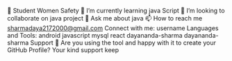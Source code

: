 🔭 Student Women Safety
🌱 I’m currently learning java Script
👯 I’m looking to collaborate on java project
💬 Ask me about java
📫 How to reach me sharmadaya2172000@gmail.com
Connect with me:
username
Languages and Tools:
android
javascript
mysql
react
dayananda-sharma
dayananda-sharma
Support 🙏
Are you using the tool and happy with it to create your GitHub Profile?
Your kind support keep

<!--
**Dayananda-Sharma/Dayananda-Sharma** is a ✨ _special_ ✨ repository because its `README.md` (this file) appears on your GitHub profile.


-->
